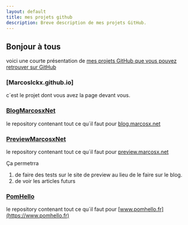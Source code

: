 ```yaml
---
layout: default
title: mes projets github
description: Breve description de mes projets GitHub.
---
```


## Bonjour à tous

voici une courte présentation de [mes projets GitHub que vous pouvez retrouver sur
GitHub][GitHub]

### [MarcosIckx.github.io]

c´est le projet dont vous avez la page devant vous.


### [BlogMarcosxNet]

le repository contenant tout ce qu´il faut pour [blog.marcosx.net](https://blog.marcosx.net)

### [PreviewMarcosxNet]
le repository contenant tout ce qu´il faut pour [preview.marcosx.net](https://preview.marcosx.net)

Ça permetrra 
1. de faire des tests sur le site de preview au lieu de le faire sur le blog.
2. de voir les articles futurs


### [PomHello]

le repository contenant tout ce qu´il faut pour [www.pomhello.fr](https://www.pomhello.fr)

[GitHub]: https://github.com/MarcosIckx/
[BlogMarcosxNet]: https://github.com/MarcosIckx/BlogMarcosxNet
[PreviewMarcosxNet]: https://github.com/MarcosIckx/PreviewMarcosxNet
[PomHello]: https://github.com/MarcosIckx/Pomhello
